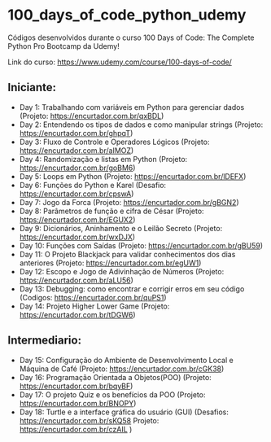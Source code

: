 # 100_days_of_code_python_udemy
 Códigos desenvolvidos durante o curso 100 Days of Code: The Complete Python Pro Bootcamp da Udemy!
 
 Link do curso: https://www.udemy.com/course/100-days-of-code/
 ## Iniciante:
 - Day 1: Trabalhando com variáveis em Python para gerenciar dados (Projeto: https://encurtador.com.br/qxBDL)
 - Day 2: Entendendo os tipos de dados e como manipular strings (Projeto: https://encurtador.com.br/ghpqT)
 - Day 3: Fluxo de Controle e Operadores Lógicos (Projeto: https://encurtador.com.br/aIMOZ)
 - Day 4: Randomização e listas em Python (Projeto: https://encurtador.com.br/goBM6)
 - Day 5: Loops em Python (Projeto: https://encurtador.com.br/lDEFX)
 - Day 6: Funções do Python e Karel (Desafio: https://encurtador.com.br/cpswA)
 - Day 7: Jogo da Forca (Projeto: https://encurtador.com.br/gBGN2)
 - Day 8: Parâmetros de função e cifra de César (Projeto: https://encurtador.com.br/EGUX2)
 - Day 9: Dicionários, Aninhamento e o Leilão Secreto (Projeto: https://encurtador.com.br/wxDJX)
 - Day 10: Funções com Saídas (Projeto: https://encurtador.com.br/gBU59)
 - Day 11: O Projeto Blackjack para validar conhecimentos dos dias anteriores (Projeto: https://encurtador.com.br/egUW1)
 - Day 12: Escopo e Jogo de Adivinhação de Números (Projeto: https://encurtador.com.br/aLU56)
 - Day 13: Debugging: como encontrar e corrigir erros em seu código (Codigos: https://encurtador.com.br/quPS1)
 - Day 14: Projeto Higher Lower Game (Projeto: https://encurtador.com.br/tDGW6)

 ## Intermediario:
 - Day 15: Configuração do Ambiente de Desenvolvimento Local e Máquina de Café (Projeto: https://encurtador.com.br/cGK38)
 - Day 16: Programação Orientada a Objetos(POO) (Projeto: https://encurtador.com.br/bqyBF)
 - Day 17: O projeto Quiz e os benefícios da POO (Projeto: https://encurtador.com.br/BNOPY)
 - Day 18: Turtle e a interface gráfica do usuário (GUI) (Desafios: https://encurtador.com.br/sKQ58  Projeto: https://encurtador.com.br/czAIL )
